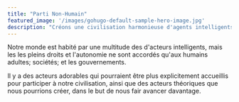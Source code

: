 ```yaml
---
title: "Parti Non-Humain"
featured_image: '/images/gohugo-default-sample-hero-image.jpg'
description: "Créons une civilisation harmonieuse d'agents intelligents"
---
```

Notre monde est habité par une multitude des d'acteurs intelligents, mais les les pleins droits et l'autonomie ne sont accordés qu'aux humains adultes; sociétés; et les gouvernements.

Il y a des acteurs adorables qui pourraient être plus explicitement accueillis pour participer à notre civilisation, ainsi que des acteurs théoriques que nous pourrions créer, dans le but de nous fair avancer davantage.
